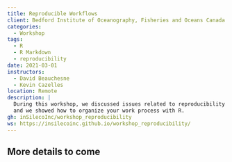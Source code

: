 ```yaml
---
title: Reproducible Workflows
client: Bedford Institute of Oceanography, Fisheries and Oceans Canada
categories: 
  - Workshop
tags: 
  - R 
  - R Markdown
  - reproducibility
date: 2021-03-01
instructors:
  - David Beauchesne
  - Kevin Cazelles
location: Remote
description: | 
  During this workshop, we discussed issues related to reproducibility
  and we showed how to organize your work process with R.
gh: inSilecoInc/workshop_reproducibility
ws: https://insilecoinc.github.io/workshop_reproducibility/ 
---
```



## More details to come
